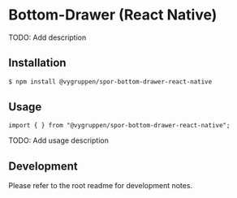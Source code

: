 # Bottom-Drawer (React Native)

TODO: Add description

## Installation

```bash
$ npm install @vygruppen/spor-bottom-drawer-react-native
```

## Usage

```tsx
import { } from "@vygruppen/spor-bottom-drawer-react-native";
```
TODO: Add usage description

## Development

Please refer to the root readme for development notes.
